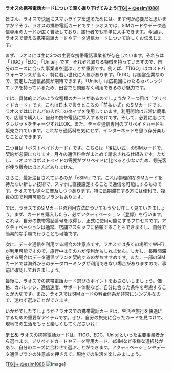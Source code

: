 **ラオスの携帯電話カードについて深く掘り下げてみよう[[TG💪+ @esim1088](https://t.me/s/esim1088)]**

皆さん、ラオスで快適にスマホライフを送るためには、まず何が必要だと思いますか？そう、ラオスの携帯電話カードです！ラオスでは、SIMカードやデータ通信専用のカードが広く普及しており、旅行者でも簡単に入手できます。今回は、ラオスで使える携帯電話カードやデータ通信カードについて詳しくお伝えします。

まず、ラオスには主に3つの主要な携帯電話事業者が存在しています。それらは「TIGO」「EDC」「Unitel」です。それぞれ異なる特徴を持っていますので、自分のニーズに合った事業者を選ぶことが重要です。例えば、「TIGO」はコストパフォーマンスが高く、特に若い世代に人気があります。「EDC」は国営企業なので、安定した通信品質が期待できます。「Unitel」は広範囲にわたるカバレッジエリアを持っているため、田舎でも問題なく利用できるのが魅力です。

では、具体的にどのような種類のカードがあるのでしょうか？一つ目は「プリペイドカード」です。これは日本で言うところの「前払い式」のSIMカードです。ラオスではほとんどの人がこのタイプを使用しています。利用開始は非常に簡単で、店頭で購入し、自分の携帯電話に挿入するだけです。そして、必要に応じてクレジットをチャージすればOK。また、データ通信専用のプリペイドカードも販売されています。これなら通話料を気にせず、インターネットを思う存分楽しむことができます。

二つ目は「ポストペイドカード」です。こちらは「後払い式」のSIMカードで、契約が必要になります。月々の通信料金がまとめて請求される仕組みです。ただし、ラオスではポストペイドの需要がプリペイドに比べると少ないため、観光客が使う機会はほとんどありません。

さらに、最近注目されているのが「eSIM」です。これは物理的なSIMカードを持たない新しい技術で、スマホに直接設定することで通信を可能にするものです。ラオスでも徐々に普及しつつあります。特に長期滞在する方には便利で、複数の国で利用可能なプランもあります。

では、ラオスでのSIMカードの利用方法についてもう少し詳しく見ていきましょう。まず、カードを購入したら、必ずアクティベーション（登録）を行います。これは、自分の携帯電話番号を取得し、正式に使用可能にするプロセスです。アクティベーションは通常、店舗でスタッフに依頼することもできますし、自分で簡易的な手順で行うことも可能です。

次に、データ通信を利用する場合の注意点です。ラオスでは多くの場所でWi-Fiが利用可能ですので、旅行中はその方が便利かもしれません。しかし、長時間滞在する場合はデータ通信プランを契約するのがおすすめです。また、一部のSIMカードでは海外からのデータローミングが利用できない場合がありますので、事前に確認しておきましょう。

最後に、ラオスでの携帯電話カード選びのポイントをおさらいしましょう。価格、カバレッジ、通信速度、サポート体制など、自分に合った条件を考慮することが大切です。また、ラオスではSIMカードの料金体系が非常にシンプルなので、迷わず選ぶことができます。

いかがでしたでしょうか？ラオスでの携帯電話カードは、生活や旅行を快適にするための重要なアイテムです。ぜひ、自分の旅先に合ったカードを見つけて、現地での生活をもっと楽しくしてくださいね！

**まとめ**
ラオスの携帯電話カードは、TIGO、EDC、Unitelといった主要事業者から選べます。プリペイドカードやデータ専用カード、eSIMなど多様な選択肢があり、自分のニーズに合わせて選ぶことができます。アクティベーションやデータ通信プランの注意点を押さえて、現地での生活を楽しみましょう。

[[TG💪+ @esim1088](https://t.me/s/esim1088) ![Image](https://i.postimg.cc/Y0z9fWf4/image.png)]